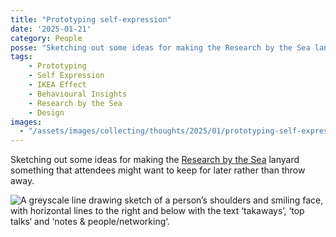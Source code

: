 ```yaml
---
title: "Prototyping self-expression"
date: '2025-01-21'
category: People
posse: "Sketching out some ideas for making the Research by the Sea lanyard something that attendees might want to keep for later rather than throw away."
tags:
    - Prototyping
    - Self Expression
    - IKEA Effect
    - Behavioural Insights
    - Research by the Sea
    - Design
images:
  - "/assets/images/collecting/thoughts/2025/01/prototyping-self-expression.jpg"
---
```


Sketching out some ideas for making the [Research by the Sea](https://researchbythesea.com/) lanyard something that attendees might want to keep for later rather than throw away.

![A greyscale line drawing sketch of a person’s shoulders and smiling face, with horizontal lines to the right and below with the text ‘takaways’, ‘top talks‘ and ‘notes & people/networking‘.](/assets/images/collecting/thoughts/2025/01/prototyping-self-expression.jpg)
